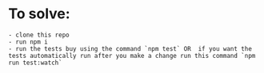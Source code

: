 # To solve:
    - clone this repo
    - run npm i
    - run the tests buy using the command `npm test` OR  if you want the tests automatically run after you make a change run this command `npm run test:watch`
